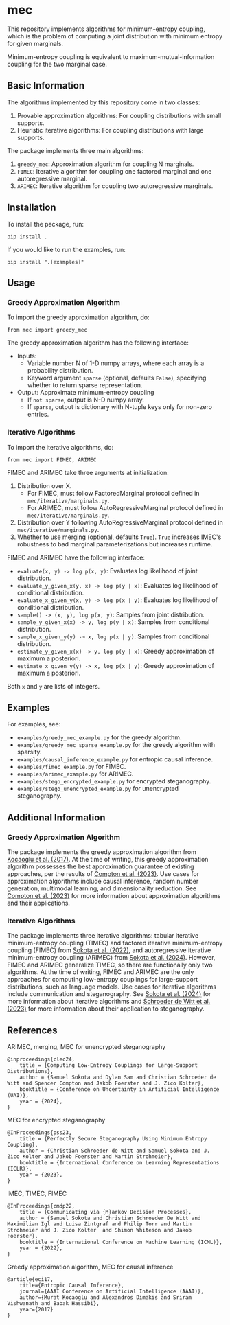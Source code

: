 # mec

This repository implements algorithms for minimum-entropy coupling, which is the problem of computing a joint distribution with minimum entropy for given marginals. 

Minimum-entropy coupling is equivalent to maximum-mutual-information coupling for the two marginal case.

## Basic Information

The algorithms implemented by this repository come in two classes: 
1. Provable approximation algorithms: For coupling distributions with small supports.
2. Heuristic iterative algorithms: For coupling distributions with large supports.

The package implements three main algorithms:
1. `greedy_mec`: Approximation algorithm for coupling N marginals.
2. `FIMEC`: Iterative algorithm for coupling one factored marginal and one autoregressive marginal.
3. `ARIMEC`: Iterative algorithm for coupling two autoregressive marginals.

## Installation

To install the package, run:

`pip install .`

If you would like to run the examples, run:

`pip install ".[examples]"`

## Usage

### Greedy Approximation Algorithm

To import the greedy approximation algorithm, do:
```
from mec import greedy_mec
```
The greedy approximation algorithm has the following interface:
- Inputs:
     - Variable number N of 1-D numpy arrays, where each array is a probability distribution.
     - Keyword argument `sparse` (optional, defaults `False`), specifying whether to return sparse representation.
- Output: Approximate minimum-entropy coupling
     - If `not sparse`, output is N-D numpy array.
     - If `sparse`, output is dictionary with N-tuple keys only for non-zero entries.

### Iterative Algorithms

To import the iterative algorithms, do:
```
from mec import FIMEC, ARIMEC
```

FIMEC and ARIMEC take three arguments at initialization: 
1. Distribution over X.
   - For FIMEC, must follow FactoredMarginal protocol defined in `mec/iterative/marginals.py`.
   - For ARIMEC, must follow AutoRegressiveMarginal protocol defined in  `mec/iterative/marginals.py`.
2. Distribution over Y following AutoRegressiveMarginal protocol defined in  `mec/iterative/marginals.py`.
3. Whether to use merging (optional, defaults `True`). `True` increases IMEC's robustness to bad marginal parameterizations but increases runtime.

FIMEC and ARIMEC have the following interface:
- `evaluate(x, y) -> log p(x, y)`: Evaluates log likelihood of joint distribution.
- `evaluate_y_given_x(y, x) -> log p(y | x)`: Evaluates log likelihood of conditional distribution.
- `evaluate_x_given_y(x, y) -> log p(x | y)`: Evaluates log likelihood of conditional distribution.
- `sample() -> (x, y), log p(x, y)`: Samples from joint distribution.
- `sample_y_given_x(x) -> y, log p(y | x)`: Samples from conditional distribution.
- `sample_x_given_y(y) -> x, log p(x | y)`: Samples from conditional distribution.
- `estimate_y_given_x(x) -> y, log p(y | x)`: Greedy approximation of maximum a posteriori.
- `estimate_x_given_y(y) -> x, log p(x | y)`: Greedy approximation of maximum a posteriori.

Both `x` and `y` are lists of integers.

## Examples

For examples, see:
- `examples/greedy_mec_example.py` for the greedy algorithm.
- `examples/greedy_mec_sparse_example.py` for the greedy algorithm with sparsity.
- `examples/causal_inference_example.py` for entropic causal inference.
- `examples/fimec_example.py` for FIMEC.
- `examples/arimec_example.py` for ARIMEC.
- `examples/stego_encrypted_example.py` for encrypted steganography.
- `examples/stego_unencrypted_example.py` for unencrypted steganography.
  
## Additional Information

### Greedy Approximation Algorithm

The package implements the greedy approximation algorithm from [Kocaoglu et al. (2017)](https://arxiv.org/abs/1701.08254). At the time of writing, this greedy approximation algorithm possesses the best approximation guarantee of existing approaches, per the results of [Compton et al. (2023)](https://arxiv.org/abs/2302.11838). Use cases for approximation algorithms include causal inference, random number generation, multimodal learning, and dimensionality reduction. See [Compton et al. (2023)](https://arxiv.org/abs/2302.11838) for more information about approximation algorithms and their applications.

### Iterative Algorithms

The package implements three iterative algorithms: tabular iterative minimum-entropy coupling (TIMEC) and factored iterative minimum-entropy coupling (FIMEC) from [Sokota et al. (2022)](https://arxiv.org/abs/2107.08295), and autoregressive iterative minimum-entropy coupling (ARIMEC) from [Sokota et al. (2024)](https://arxiv.org/abs/2405.19540). However, FIMEC and ARIMEC generalize TIMEC, so there are functionally only two algorithms. At the time of writing, FIMEC and ARIMEC are the only approaches for computing low-entropy couplings for large-support distributions, such as language models. Use cases for iterative algorithms include communication and steganography. See [Sokota et al. (2024)](https://arxiv.org/abs/2405.19540) for more information about iterative algorithms and [Schroeder de Witt et al. (2023)](https://arxiv.org/abs/2210.14889) for more information about their application to steganography.

## References

ARIMEC, merging, MEC for unencrypted steganography
```
@inproceedings{clec24,
    title = {Computing Low-Entropy Couplings for Large-Support Distributions},
    author = {Samuel Sokota and Dylan Sam and Christian Schroeder de Witt and Spencer Compton and Jakob Foerster and J. Zico Kolter},
    booktitle = {Conference on Uncertainty in Artificial Intelligence (UAI)},
    year = {2024},
}
```

MEC for encrypted steganography
```
@InProceedings{pss23,
    title = {Perfectly Secure Steganography Using Minimum Entropy Coupling},
    author = {Christian Schroeder de Witt and Samuel Sokota and J. Zico Kolter and Jakob Foerster and Martin Strohmeier},
    booktitle = {International Conference on Learning Representations (ICLR)},
    year = {2023},
}
```

IMEC, TIMEC, FIMEC
```
@InProceedings{cmdp22,
    title = {Communicating via {M}arkov Decision Processes},
    author = {Samuel Sokota and Christian Schroeder De Witt and Maximilian Igl and Luisa Zintgraf and Philip Torr and Martin Strohmeier and J. Zico Kolter  and Shimon Whiteson and Jakob Foerster},
    booktitle = {International Conference on Machine Learning (ICML)},
    year = {2022},
}
```

Greedy approximation algorithm, MEC for causal inference
```
@article{eci17, 
    title={Entropic Causal Inference}, 
    journal={AAAI Conference on Artificial Intelligence (AAAI)}, 
    author={Murat Kocaoglu and Alexandros Dimakis and Sriram Vishwanath and Babak Hassibi}, 
    year={2017}
}
```
